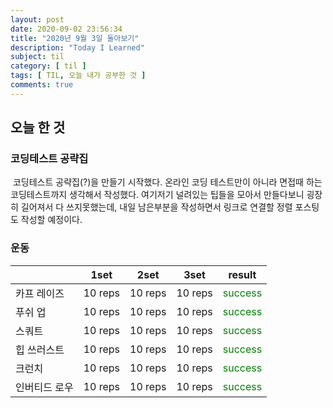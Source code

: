 ```yaml
---
layout: post
date: 2020-09-02 23:56:34
title: "2020년 9월 3일 돌아보기"
description: "Today I Learned"
subject: til
category: [ til ]
tags: [ TIL, 오늘 내가 공부한 것 ]
comments: true
---
```


## 오늘 한 것

### 코딩테스트 공략집

&nbsp;코딩테스트 공략집(?)을 만들기 시작했다. 온라인 코딩 테스트만이 아니라 면접때 하는 코딩테스트까지 생각해서 작성했다. 여기저기 널려있는 팁들을 모아서 만들다보니 굉장히 길어져서 다 쓰지못했는데, 내일 남은부분을 작성하면서 링크로 연결할 정렬 포스팅도 작성할 예정이다.

### 운동

| | 1set | 2set | 3set | result |
|---|:---:|:---:|:---:|---|
| 카프 레이즈 | 10 reps | 10 reps | 10 reps | <span style="color:green">success</span> |
| 푸쉬 업 | 10 reps | 10 reps | 10 reps | <span style="color:green">success</span> |
| 스쿼트 | 10 reps | 10 reps | 10 reps | <span style="color:green">success</span> |
| 힙 쓰러스트 | 10 reps | 10 reps | 10 reps | <span style="color:green">success</span> |
| 크런치 | 10 reps | 10 reps | 10 reps | <span style="color:green">success</span> |
| 인버티드 로우 | 10 reps | 10 reps | 10 reps | <span style="color:green">success</span> |
